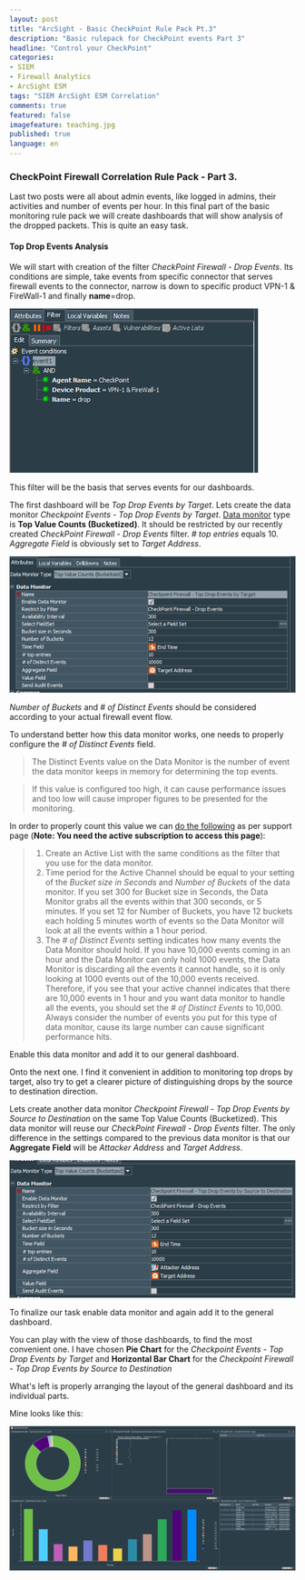```yaml
---
layout: post
title: "ArcSight - Basic CheckPoint Rule Pack Pt.3"
description: "Basic rulepack for CheckPoint events Part 3"
headline: "Control your CheckPoint"
categories: 
- SIEM
- Firewall Analytics
- ArcSight ESM
tags: "SIEM ArcSight ESM Correlation"
comments: true
featured: false
imagefeature: teaching.jpg
published: true 
language: en
---
```


### CheckPoint Firewall Correlation Rule Pack - Part 3.

Last two posts were all about admin events, like logged in admins, their activities and number of events per hour. In this final part of the basic monitoring rule pack we will create dashboards that will show analysis of the dropped packets. This is quite an easy task.

#### Top Drop Events Analysis

We will start with creation of the filter *CheckPoint Firewall - Drop Events*. Its conditions are simple, take events from specific connector that serves firewall events to the connector, narrow is down to specific product VPN-1 & FireWall-1 and finally **name**=drop.

![Filter 1 Conditions](/images/fwmon/asFW3Filter1Filter.PNG "Filter 1 Conditions")

This filter will be the basis that serves events for our dashboards.

The first dashboard will be *Top Drop Events by Target*. Lets create the data monitor *Checkpoint Events - Top Drop Events by Target*. [Data monitor](https://community.softwaregrp.com/dcvta86296/attachments/dcvta86296/Past-Protect-Event-Resources/102/1/SN06_Pearson.pdf) type is **Top Value Counts (Bucketized)**. It should be restricted by our recently created *CheckPoint Firewall - Drop Events* filter. *# top entries* equals 10. *Aggregate Field* is obviously set to *Target Address*. 

![Data Monitor 1 Attributes](/images/fwmon/asFW3DataMonitor1General.PNG "Data Monitor 1 Attributes")

*Number of Buckets* and *# of Distinct Events* should be considered according to your actual firewall event flow. 

To understand better how this data monitor works, one needs to  properly configure the *# of Distinct Events* field.

> The Distinct Events value on the Data Monitor is the number of event the data monitor keeps in memory for determining the top events.

>If this value is configured too high, it can cause performance issues and too low will cause improper figures to be presented for the monitoring.

In order to properly count this value we can [do the following](https://softwaresupport.softwaregrp.com/doc/KM1262891) as per support page (**Note: You need the active subscription to access this page**):

>1. Create an Active List with the same conditions as the filter that you use for the data monitor.
>2. Time period for the Active Channel should be equal to your setting of the *Bucket size in Seconds* and *Number of Buckets* of the data monitor. If you set 300 for Bucket size in Seconds, the Data Monitor grabs all the events within that 300 seconds, or 5 minutes. If you set 12 for Number of Buckets, you have 12 buckets each holding 5 minutes worth of events so the Data Monitor will look at all the events within a 1 hour period.
>3. The *# of Distinct Events* setting indicates how many events the Data Monitor should hold. If you have 10,000 events coming in an hour and the Data Monitor can only hold 1000 events, the Data Monitor is discarding all the events it cannot handle, so it is only looking at 1000 events out of the 10,000 events received. Therefore, if you see that your active channel indicates that there are 10,000 events in 1 hour and you want data monitor to handle all the events, you should set the *# of Distinct Events* to 10,000. Always consider the number of events you put for this type of data monitor, cause its large number can cause significant performance hits. 

Enable this data monitor and add it to our general dashboard. 

Onto the next one. I find it convenient in addition to monitoring top drops by target, also try to get a clearer picture of distinguishing drops by the source to destination direction. 

Lets create another data monitor *Checkpoint Firewall - Top Drop Events by Source to Destination* on the same Top Value Counts (Bucketized). This data monitor will reuse our *CheckPoint Firewall - Drop Events* filter. The only difference in the settings compared to the previous data monitor is that our **Aggregate Field** will be *Attacker Address* and *Target Address*. 

![Data Monitor 2 Attributes](/images/fwmon/asFW3DataMonitor2General.PNG "Data Monitor 2 Attributes")

To finalize our task enable data monitor and again add it to the general dashboard. 

You can play with the view of those dashboards, to find the most convenient one. I have chosen **Pie Chart** for the *Checkpoint Events - Top Drop Events by Target* and **Horizontal Bar Chart** for the *Checkpoint Firewall - Top Drop Events by Source to Destination*

What's left is properly arranging the layout of the general dashboard and its individual parts. 

Mine looks like this:

[![](/images/fwmon/asFWDashboardGeneral.PNG)](/images/fwmon/asFWDashboardGeneral.PNG)


